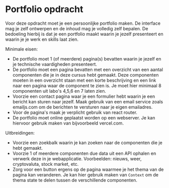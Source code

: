 # Portfolio opdracht

Voor deze opdracht moet je een persoonlijke portfolio maken. De interface mag je zelf ontwerpen en de inhoud mag je volledig zelf bepalen. De bedoeling hierbij is dat je een portfolio maakt waarin je jezelf presenteert en waarin je je werk en skills laat zien. 

Minimale eisen:
* De portfolio moet 1 (of meerdere) pagina(s) bevatten waarin je jezelf en je technische vaardigheden presenteert.
* De portfolio moet een pagina bevatten met een overzicht van een aantal componenten die je in deze cursus hebt gemaakt. Deze componenten moeten in een overzicht staan met een korte beschrijving en een link naar een pagina waar de component te zien is. Je moet hier minimaal 8 componenten uit labo's 4,5,6 en 7 laten zien. 
* Voorzie een contact pagina waar je een formulier hebt waarin je een bericht kan sturen naar jezelf. Maak gebruik van een email service zoals emailjs.com om de berichten te versturen naar je eigen emailadres.
* Voor de pagina's maak je verplicht gebruik van react router.
* De portfolio moet online geplaatst worden op een webserver. Je kan hiervoor gebruik maken van bijvoorbeeld vercel.com.

Uitbreidingen:
- Voorzie een zoekbalk waarin je kan zoeken naar de componenten die je hebt gemaakt. 
- Voorzie 1 of meerdere componenten due data uit een API ophalen en verwerk deze in je webapplicatie. Voorbeelden: nieuws, weer, cryptovaluta, stock market, etc.
- Zorg voor een button ergens op de pagina waarmee je het thema van de pagina kan veranderen. Je kan hier gebruik maken van `Context` om de thema state te delen tussen de verschillende componenten.
